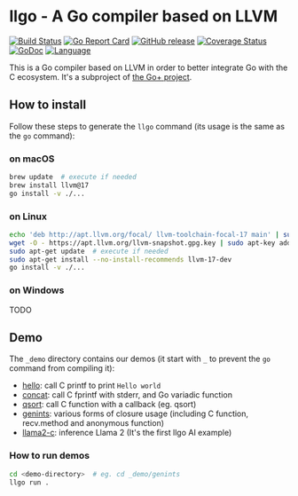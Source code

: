 llgo - A Go compiler based on LLVM
=====

[![Build Status](https://github.com/goplus/llgo/actions/workflows/go.yml/badge.svg)](https://github.com/goplus/llgo/actions/workflows/go.yml)
[![Go Report Card](https://goreportcard.com/badge/github.com/goplus/llgo)](https://goreportcard.com/report/github.com/goplus/llgo)
[![GitHub release](https://img.shields.io/github/v/tag/goplus/llgo.svg?label=release)](https://github.com/goplus/llgo/releases)
[![Coverage Status](https://codecov.io/gh/goplus/llgo/branch/main/graph/badge.svg)](https://codecov.io/gh/goplus/llgo)
[![GoDoc](https://pkg.go.dev/badge/github.com/goplus/llgo.svg)](https://pkg.go.dev/github.com/goplus/llgo)
[![Language](https://img.shields.io/badge/language-Go+-blue.svg)](https://github.com/goplus/gop)

This is a Go compiler based on LLVM in order to better integrate Go with the C ecosystem. It's a subproject of [the Go+ project](https://github.com/goplus/gop).

## How to install

Follow these steps to generate the `llgo` command (its usage is the same as the `go` command):

### on macOS

```sh
brew update  # execute if needed
brew install llvm@17
go install -v ./...
```

### on Linux

```sh
echo 'deb http://apt.llvm.org/focal/ llvm-toolchain-focal-17 main' | sudo tee /etc/apt/sources.list.d/llvm.list
wget -O - https://apt.llvm.org/llvm-snapshot.gpg.key | sudo apt-key add -
sudo apt-get update  # execute if needed
sudo apt-get install --no-install-recommends llvm-17-dev
go install -v ./...
```

### on Windows

TODO


## Demo

The `_demo` directory contains our demos (it start with `_` to prevent the `go` command from compiling it):

* [hello](_demo/hello/hello.go): call C printf to print `Hello world`
* [concat](_demo/concat/concat.go): call C fprintf with stderr, and Go variadic function
* [qsort](_demo/qsort/qsort.go): call C function with a callback (eg. qsort)
* [genints](_demo/genints/genints.go): various forms of closure usage (including C function, recv.method and anonymous function)
* [llama2-c](_demo/llama2-c): inference Llama 2 (It's the first llgo AI example)

### How to run demos

```sh
cd <demo-directory>  # eg. cd _demo/genints
llgo run .
```
